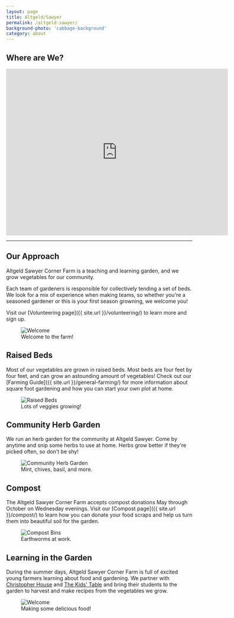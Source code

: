 ```yaml
---
layout: page
title: Altgeld/Sawyer
permalink: /altgeld-sawyer/
background-photo: 'cabbage-background'
category: about
---
```


## Where are We?

<div class="map-container"><iframe src="https://www.google.com/maps/embed?pb=!1m18!1m12!1m3!1d634.9399854199552!2d-87.7086244622339!3d41.92696521165232!2m3!1f0!2f0!3f0!3m2!1i1024!2i768!4f13.1!3m3!1m2!1s0x880fcd7027447317%3A0x1d0b2529e1cda2aa!2sAltgeld+Sawyer+Corner+Farm!5e0!3m2!1sen!2sus!4v1519922530526" width="600" height="450" frameborder="0" style="border:0" allowfullscreen></iframe></div>

---

## Our Approach

Altgeld Sawyer Corner Farm is a teaching and learning garden, and we grow vegetables for our community.

Each team of gardeners is responsible for collectively tending a set of beds. We look for a mix of experience when making teams, so whether you're a seasoned gardener or this is your first season growning, we welcome you!

Visit our [Volunteering page]({{ site.url }}/volunteering/) to learn more and sign up.

<figure>
	<img src="{{ site.url }}/assets/images/workday.jpg" alt="Welcome" />
	<figcaption>Welcome to the farm!</figcaption>
</figure>

## Raised Beds

Most of our vegetables are grown in raised beds. Most beds are four feet by four feet, and can grow an astounding amount of vegetables! Check out our [Farming Guide]({{ site.url }}/general-farming/) for more information about square foot gardening and how you can start your own plot at home.

<figure>
	<img src="{{ site.url }}/assets/images/raised_bed.jpg" alt="Raised Beds" />
	<figcaption>Lots of veggies growing!</figcaption>
</figure>


## Community Herb Garden

We run an herb garden for the community at Altgeld Sawyer. Come by anytime and snip some herbs to use at home. Herbs grow better if they're picked often, so don't be shy!

<figure>
	<img src="{{ site.url }}/assets/images/herb_garden.JPG" alt="Community Herb Garden" />
	<figcaption>Mint, chives, basil, and more.</figcaption>
</figure>


## Compost

The Altgeld Sawyer Corner Farm accepts compost donations May through October on Wednesday evenings. Visit our [Compost page]({{ site.url }}/compost/) to learn how you can donate your food scraps and help us turn them into beautiful soil for the garden.

<figure>
	<img src="{{ site.url }}/assets/images/compost.JPG" alt="Compost Bins" />
	<figcaption>Earthworms at work.</figcaption>
</figure>


## Learning in the Garden

During the summer days, Altgeld Sawyer Corner Farm is full of excited young farmers learning about food and gardening. We partner with [Christopher House](https://christopherhouse.org/) and [The Kids' Table](https://www.kids-table.com/) and bring their students to the garden to harvest and make recipes from the vegetables we grow.

<figure>
	<img src="{{ site.url }}/assets/images/chouse_kids_table.jpg" alt="Welcome" />
	<figcaption>Making some delicious food!</figcaption>
</figure>
